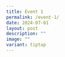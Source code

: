 ```yaml
---
title: Event 1
permalink: /event-1/
date: 2024-07-01
layout: post
description: ""
image: ""
variant: tiptap
---
```

